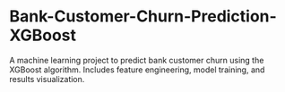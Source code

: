 # Bank-Customer-Churn-Prediction-XGBoost
A machine learning project to predict bank customer churn using the XGBoost algorithm. Includes feature engineering, model training, and results visualization.
